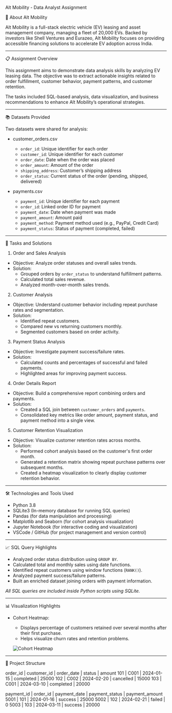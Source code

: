 Alt Mobility - Data Analyst Assignment

🚗 About Alt Mobility

Alt Mobility is a full-stack electric vehicle (EV) leasing and asset management company, managing a fleet of 20,000 EVs. Backed by investors like Shell Ventures and Eurazeo, Alt Mobility focuses on providing accessible financing solutions to accelerate EV adoption across India.

---

 📋 Assignment Overview

This assignment aims to demonstrate data analysis skills by analyzing EV leasing data. The objective was to extract actionable insights related to order fulfillment, customer behavior, payment patterns, and customer retention.

The tasks included SQL-based analysis, data visualization, and business recommendations to enhance Alt Mobility’s operational strategies.

---

  📚 Datasets Provided

Two datasets were shared for analysis:

- customer_orders.csv
  - `order_id`: Unique identifier for each order
  - `customer_id`: Unique identifier for each customer
  - `order_date`: Date when the order was placed
  - `order_amount`: Amount of the order
  - `shipping_address`: Customer’s shipping address
  - `order_status`: Current status of the order (pending, shipped, delivered)

- payments.csv
  - `payment_id`: Unique identifier for each payment
  - `order_id`: Linked order ID for payment
  - `payment_date`: Date when payment was made
  - `payment_amount`: Amount paid
  - `payment_method`: Payment method used (e.g., PayPal, Credit Card)
  - `payment_status`: Status of payment (completed, failed)

---

   🎯 Tasks and Solutions

 1. Order and Sales Analysis

- Objective: Analyze order statuses and overall sales trends.
- Solution:
  - Grouped orders by `order_status` to understand fulfillment patterns.
  - Calculated total sales revenue.
  - Analyzed month-over-month sales trends.

 2. Customer Analysis

- Objective: Understand customer behavior including repeat purchase rates and segmentation.
- Solution:
  - Identified repeat customers.
  - Compared new vs returning customers monthly.
  - Segmented customers based on order activity.

 3. Payment Status Analysis

- Objective: Investigate payment success/failure rates.
- Solution:
  - Calculated counts and percentages of successful and failed payments.
  - Highlighted areas for improving payment success.

 4. Order Details Report

- Objective: Build a comprehensive report combining orders and payments.
- Solution:
  - Created a SQL join between `customer_orders` and `payments`.
  - Consolidated key metrics like order amount, payment status, and payment method into a single view.

 5. Customer Retention Visualization

- Objective: Visualize customer retention rates across months.
- Solution:
  - Performed cohort analysis based on the customer's first order month.
  - Generated a retention matrix showing repeat purchase patterns over subsequent months.
  - Created a heatmap visualization to clearly display customer retention behavior.

---

 🛠 Technologies and Tools Used

- Python 3.8
- SQLite3 (In-memory database for running SQL queries)
- Pandas (for data manipulation and processing)
- Matplotlib and Seaborn (for cohort analysis visualization)
- Jupyter Notebook (for interactive coding and visualization)
- VSCode / GitHub (for project management and version control)

---

 📈 SQL Query Highlights

- Analyzed order status distribution using `GROUP BY`.
- Calculated total and monthly sales using date functions.
- Identified repeat customers using window functions (`RANK()`).
- Analyzed payment success/failure patterns.
- Built an enriched dataset joining orders with payment information.

_All SQL queries are included inside Python scripts using SQLite._

---

 📊 Visualization Highlights

- Cohort Heatmap:
  - Displays percentage of customers retained over several months after their first purchase.
  - Helps visualize churn rates and retention problems.
  
  ![Cohort Heatmap](visualization/customer_retention_cohort.png)

---

 📂 Project Structure

order_id | customer_id | order_date | status | amount
101 | C001 | 2024-01-15 | completed | 25000
102 | C002 | 2024-02-20 | cancelled | 15000
103 | C001 | 2024-03-10 | completed | 20000


payment_id | order_id | payment_date | payment_status | payment_amount
5001 | 101 | 2024-01-16 | success | 25000
5002 | 102 | 2024-02-21 | failed | 0
5003 | 103 | 2024-03-11 | success | 20000



